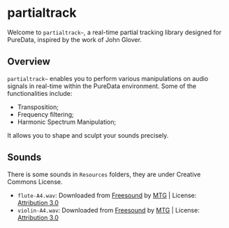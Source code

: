 # partialtrack

Welcome to `partialtrack~`, a real-time partial tracking library designed for PureData, inspired by the work of John Glover.

## Overview

`partialtrack~` enables you to perform various manipulations on audio signals in real-time within the PureData environment. Some of the functionalities include: 

* Transposition;
* Frequency filtering; 
* Harmonic Spectrum Manipulation;

It allows you to shape and sculpt your sounds precisely.

## Sounds

There is some sounds in `Resources` folders, they are under Creative Commons License.

* `flute-A4.wav`: Downloaded from <a href="https://freesound.org/people/MTG/sounds/246658/">Freesound</a> by <a href="https://freesound.org/people/MTG/">MTG</a> | License: <a href="http://creativecommons.org/licenses/by/3.0/">Attribution 3.0</a>
* `violin-A4.wav`: Downloaded from <a href="https://freesound.org/people/MTG/sounds/247409/">Freesound</a> by <a href="https://freesound.org/people/MTG/">MTG</a> | License: <a href="http://creativecommons.org/licenses/by/3.0/">Attribution 3.0</a>
